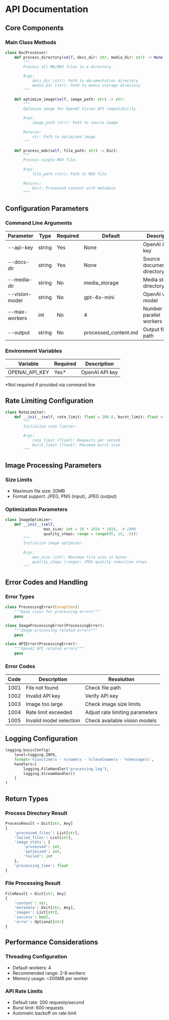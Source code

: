# API Documentation

## Core Components

### Main Class Methods

```python
class DocProcessor:
    def process_directory(self, docs_dir: str, media_dir: str) -> None:
        """
        Process all MD/MDX files in a directory.
        
        Args:
            docs_dir (str): Path to documentation directory
            media_dir (str): Path to media storage directory
        """

    def optimize_image(self, image_path: str) -> str:
        """
        Optimize image for OpenAI Vision API compatibility.
        
        Args:
            image_path (str): Path to source image
            
        Returns:
            str: Path to optimized image
        """

    def process_mdx(self, file_path: str) -> Dict:
        """
        Process single MDX file.
        
        Args:
            file_path (str): Path to MDX file
            
        Returns:
            Dict: Processed content with metadata
        """
```

## Configuration Parameters

### Command Line Arguments
| Parameter     | Type   | Required | Default        | Description                    |
|--------------|--------|----------|----------------|--------------------------------|
| --api-key    | string | Yes      | None           | OpenAI API key                 |
| --docs-dir   | string | Yes      | None           | Source documentation directory |
| --media-dir  | string | No       | media_storage  | Media storage directory        |
| --vision-model| string | No      | gpt-4o-mini    | OpenAI vision model           |
| --max-workers| int    | No       | 4              | Number of parallel workers     |
| --output     | string | No       | processed_content.md | Output file path         |

### Environment Variables
| Variable         | Required | Description              |
|-----------------|----------|--------------------------|
| OPENAI_API_KEY  | Yes*     | OpenAI API key           |

*Not required if provided via command line

## Rate Limiting Configuration

```python
class RateLimiter:
    def __init__(self, rate_limit: float = 200.0, burst_limit: float = 600.0):
        """
        Initialize rate limiter.
        
        Args:
            rate_limit (float): Requests per second
            burst_limit (float): Maximum burst size
        """
```

## Image Processing Parameters

### Size Limits
- Maximum file size: 20MB
- Format support: JPEG, PNG (input), JPEG (output)

### Optimization Parameters
```python
class ImageOptimizer:
    def __init__(self, 
                 max_size: int = 20 * 1024 * 1024,  # 20MB
                 quality_steps: range = range(95, 15, -5)):
        """
        Initialize image optimizer.
        
        Args:
            max_size (int): Maximum file size in bytes
            quality_steps (range): JPEG quality reduction steps
        """
```

## Error Codes and Handling

### Error Types
```python
class ProcessingError(Exception):
    """Base class for processing errors"""
    pass

class ImageProcessingError(ProcessingError):
    """Image processing related errors"""
    pass

class APIError(ProcessingError):
    """OpenAI API related errors"""
    pass
```

### Error Codes
| Code | Description                    | Resolution                        |
|------|--------------------------------|----------------------------------|
| 1001 | File not found                 | Check file path                  |
| 1002 | Invalid API key               | Verify API key                   |
| 1003 | Image too large               | Check image size limits          |
| 1004 | Rate limit exceeded           | Adjust rate limiting parameters  |
| 1005 | Invalid model selection       | Check available vision models    |

## Logging Configuration

```python
logging.basicConfig(
    level=logging.INFO,
    format='%(asctime)s - %(name)s - %(levelname)s - %(message)s',
    handlers=[
        logging.FileHandler('processing.log'),
        logging.StreamHandler()
    ]
)
```

## Return Types

### Process Directory Result
```python
ProcessResult = Dict[str, Any]
{
    'processed_files': List[str],
    'failed_files': List[str],
    'image_stats': {
        'processed': int,
        'optimized': int,
        'failed': int
    },
    'processing_time': float
}
```

### File Processing Result
```python
FileResult = Dict[str, Any]
{
    'content': str,
    'metadata': Dict[str, Any],
    'images': List[str],
    'success': bool,
    'error': Optional[str]
}
```

## Performance Considerations

### Threading Configuration
- Default workers: 4
- Recommended range: 2-8 workers
- Memory usage: ~200MB per worker

### API Rate Limits
- Default rate: 200 requests/second
- Burst limit: 600 requests
- Automatic backoff on rate limit